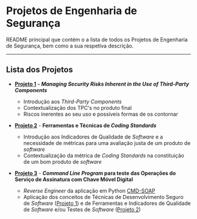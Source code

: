 # Projetos de Engenharia de Segurança

README principal que contém o a lista de todos os Projetos de Engenharia de Segurança, bem como a sua respetiva descrição.

---

## Lista dos Projetos

- [**Projeto 1**](Projeto%201) **- *Managing Security Risks Inherent in the Use of Third-Party Components***	
	- Introdução aos *Third-Party Components*
	- Contextualização dos TPC's no produto final
	- Riscos inerentes ao seu uso e possíveis formas de os contornar

- [**Projeto 2**](Projeto%202) - **Ferramentas e Técnicas de *Coding Standards***
  - Introdução aos Indicadores de Qualidade de *Software* e a necessidade de métricas para uma avaliação justa de um produto de *software*
  - Contextualização da métrica de *Coding Standards* na constituição de um bom produto de *software*

- [**Projeto 3**](Projeto%203) - ***Command Line Program* para teste das Operações do Serviço de Assinatura com Chave Móvel Digital**
  - *Reverse Engineer* da aplicação em Python [CMD-SOAP](https://github.com/devisefutures/CMD-SOAP)
  - Aplicação dos conceitos de Técnicas de Desenvolvimento Seguro de *Software* ([Projeto 1](Projeto%201)) e de Ferramentas e Indicadores de Qualidade de *Software* e/ou Testes de *Software* ([Projeto 2](Projeto%202))

